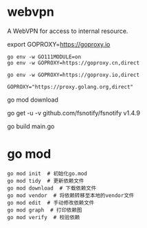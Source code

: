 # webvpn
A WebVPN for access to internal resource.

export GOPROXY=https://goproxy.io

```
go env -w GO111MODULE=on
go env -w GOPROXY=https://goproxy.cn,direct

go env -w GOPROXY=https://goproxy.io,direct

GOPROXY="https://proxy.golang.org,direct"
```
go mod download

go get -u -v github.com/fsnotify/fsnotify v1.4.9

go build main.go


# go mod 

```
go mod init  # 初始化go.mod
go mod tidy  # 更新依赖文件
go mod download  # 下载依赖文件
go mod vendor  # 将依赖转移至本地的vendor文件
go mod edit  # 手动修改依赖文件
go mod graph  # 打印依赖图
go mod verify  # 校验依赖
```


